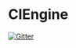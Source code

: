 # CIEngine

[![Gitter](https://badges.gitter.im/Join%20Chat.svg)](https://gitter.im/CosmosOS/CIEngine?utm_source=badge&utm_medium=badge&utm_campaign=pr-badge&utm_content=badge)
